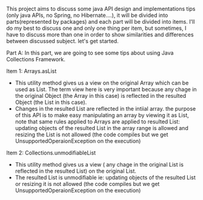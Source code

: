 This project aims to discuss some java API design and implementations tips (only java APIs, no Spring, no Hibernate....), 
it will be divided into parts(represented by packages) and each part will be divided into items.
I'll do my best to discuss one and only one thing per item, but sometimes, I have to discuss more than one in order to show similarities 
and differences between discussed subject. let's get started. 

Part A:
  In this part, we are going to see some tips about using Java Collections Framework.

Item 1: Arrays.asList
 - This utility method gives us a view on the original Array which can be used as List. The term view here is very important because 
 any chage in the original Object (the Array in this case) is reflected in the resulted Object (the List in this case). 
 - Changes in the resulted List are reflected in the intiial array. the purpose of this API is to make easy manipulating an array by viewing
  it as List, note that same rules applied to Arrays are applied to resulted List: updating objects of the resulted List in the array range is allowed 
  and resizing the List is not allowed (the code compiles but we get UnsupportedOperaionException on the execution)
  
 Item 2: Collections.unmodifiableList
  - This utility method gives us a view ( any chage in the original List is reflected in the resulted List) on the original List.
  - The resulted List is unmodifiable ie: updating objects of the resulted List or resizing it is not allowed (the code compiles but we get 
  UnsupportedOperaionException on the execution)
